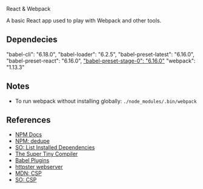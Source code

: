React & Webpack

A basic React app used to play with Webpack and other tools.

## Dependecies
"babel-cli": "6.18.0",
"babel-loader": "6.2.5",
"babel-preset-latest": "6.16.0",
"babel-preset-react": "6.16.0",
["babel-preset-stage-0": "6.16.0"](https://github.com/babel/babel/tree/master/packages/babel-preset-stage-0)
"webpack": "1.13.3"




## Notes
- To run webpack without installing globally:  ```./node_modules/.bin/webpack```





## References
- [NPM Docs](https://docs.npmjs.com/)
- [NPM: dedupe](https://www.npmjs.com/package/dedupe)
- [SO: List Installed Dependencies](https://stackoverflow.com/questions/17937960/how-to-list-npm-user-installed-packages)
- [The Super Tiny Compiler](https://github.com/thejameskyle/the-super-tiny-compiler)
- [Babel Plugins](https://babeljs.io/docs/plugins/)
- [httpster webserver](https://github.com/SimbCo/httpster)
- [MDN: CSP](https://developer.mozilla.org/en-US/docs/Web/HTTP/Headers/Content-Security-Policy/default-src)
- [SO: CSP](https://stackoverflow.com/questions/42401952/inline-style-error-with-content-security-policy-and-javascript#42402277)









